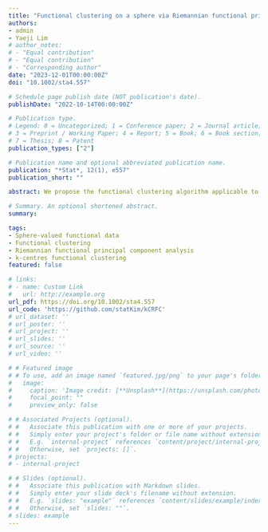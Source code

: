 ```yaml
---
title: "Functional clustering on a sphere via Riemannian functional principal components"
authors:
- admin
- Yaeji Lim
# author_notes:
# - "Equal contribution"
# - "Equal contribution"
# - "Corresponding author"
date: "2023-12-01T00:00:00Z"
doi: "10.1002/sta4.557"

# Schedule page publish date (NOT publication's date).
publishDate: "2022-10-14T00:00:00Z"

# Publication type.
# Legend: 0 = Uncategorized; 1 = Conference paper; 2 = Journal article;
# 3 = Preprint / Working Paper; 4 = Report; 5 = Book; 6 = Book section;
# 7 = Thesis; 8 = Patent
publication_types: ["2"]

# Publication name and optional abbreviated publication name.
publication: "*Stat*, 12(1), e557"
publication_short: ""

abstract: We propose the functional clustering algorithm applicable to the sphere-valued random curves, called k-centres Riemannian functional clustering (kCRFC). It is based on Riemannian functional principal component scores and k-centres functional clustering algorithm, thus we can obtain accurate clustering results by reflecting the geometry of the sphere. Our method shows better clustering performances than existing multivariate functional clustering methods in various simulation settings. We apply the proposed method to the migration trajectories of Egyptian Vultures in the Middle East and East Africa, and fruit fly behaviors, containing the curves lied on two dimensional and three dimensional sphere, respectively.

# Summary. An optional shortened abstract.
summary: 

tags:
- Sphere-valued functional data
- Functional clustering
- Riemannian functional principal component analysis
- k-centres functional clustering
featured: false

# links:
# - name: Custom Link
#   url: http://example.org
url_pdf: https://doi.org/10.1002/sta4.557
url_code: 'https://github.com/statKim/kCRFC'
# url_dataset: ''
# url_poster: ''
# url_project: ''
# url_slides: ''
# url_source: ''
# url_video: ''

# # Featured image
# # To use, add an image named `featured.jpg/png` to your page's folder. 
#   image:
#     caption: 'Image credit: [**Unsplash**](https://unsplash.com/photos/s9CC2SKySJM)'
#     focal_point: ""
#     preview_only: false

# # Associated Projects (optional).
# #   Associate this publication with one or more of your projects.
# #   Simply enter your project's folder or file name without extension.
# #   E.g. `internal-project` references `content/project/internal-project/index.md`.
# #   Otherwise, set `projects: []`.
# projects:
# - internal-project

# # Slides (optional).
# #   Associate this publication with Markdown slides.
# #   Simply enter your slide deck's filename without extension.
# #   E.g. `slides: "example"` references `content/slides/example/index.md`.
# #   Otherwise, set `slides: ""`.
# slides: example
---
```


<!--
{{% callout note %}}
Create your slides in Markdown - click the *Slides* button to check out the example.
{{% /callout %}}

Supplementary notes can be added here, including [code, math, and images](https://wowchemy.com/docs/writing-markdown-latex/).
-->
